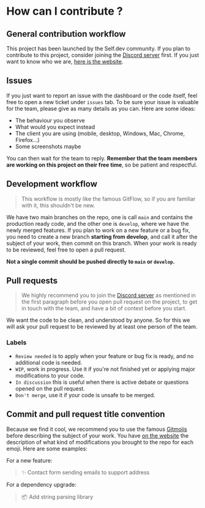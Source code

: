 # How can I contribute ?

## General contribution workflow

This project has been launched by the Self.dev community. If you plan to contribute
to this project, consider joining the [Discord server](https://discord.gg/AgNcUeS3Zx) first.
If you just want to know who we are, [here is the website](https://theselfdev.com/).

## Issues

If you just want to report an issue with the dashboard or the code itself, feel free
to open a new ticket under `issues` tab. To be sure your issue is valuable for the
team, please give as many details as you can. Here are some ideas:

- The behaviour you observe
- What would you expect instead
- The client you are using (mobile, desktop, Windows, Mac, Chrome, Firefox...)
- Some screenshots maybe

You can then wait for the team to reply. **Remember that the team members are working
on this project on their free time**, so be patient and respectful.

## Development workflow

> This workflow is mostly like the famous GitFlow, so if you are
> familiar with it, this shouldn't be new.

We have two main branches on the repo, one is call `main` and contains
the production ready code, and the other one is `develop`, where we have
the newly merged features. If you plan to work on a new feature or a bug fix,
you need to create a new branch **starting from develop**, and call it after
the subject of your work, then commit on this branch. When your work is ready
to be reviewed, feel free to open a pull request.

**Not a single commit should be pushed directly to `main` or `develop`.**

## Pull requests

> We highly recommend you to join the [Discord server](https://discord.gg/AgNcUeS3Zx) as mentioned in the first
> paragraph before you open pull request on the project, to get in touch with the team,
> and have a bit of context before you start.

We want the code to be clean, and understood by anyone. So for this we will ask your pull
request to be reviewed by at least one person of the team.

### Labels
- `Review needed` is to apply when your feature or bug fix is ready, and no additional
code is needed.
- `WIP`, work in progress. Use it if you're not finished yet or applying major modifications
to your code.
- `In discussion` this is useful when there is active debate or questions opened
on the pull request.
- `Don't merge`, use it if your code is unsafe to be merged.

## Commit and pull request title convention

Because we find it cool, we recommend you to use the famous [Gitmojis](https://gitmoji.dev/)
before describing the subject of your work. You have [on the website](https://gitmoji.dev/)
the description of what kind of modifications you brought to the repo for each emoji.
Here are some examples:

For a new feature:
> ✨ Contact form sending emails to support address

For a dependency upgrade:
> 📦️ Add string parsing library